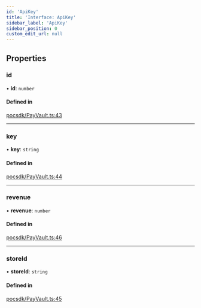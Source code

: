 ```yaml
---
id: 'ApiKey'
title: 'Interface: ApiKey'
sidebar_label: 'ApiKey'
sidebar_position: 0
custom_edit_url: null
---
```


## Properties

### id

• **id**: `number`

#### Defined in

[pocsdk/PayVault.ts:43](https://github.com/Project-Krypto/ReactPayVault/blob/a940aba/src/lib/pocsdk/PayVault.ts#L43)

---

### key

• **key**: `string`

#### Defined in

[pocsdk/PayVault.ts:44](https://github.com/Project-Krypto/ReactPayVault/blob/a940aba/src/lib/pocsdk/PayVault.ts#L44)

---

### revenue

• **revenue**: `number`

#### Defined in

[pocsdk/PayVault.ts:46](https://github.com/Project-Krypto/ReactPayVault/blob/a940aba/src/lib/pocsdk/PayVault.ts#L46)

---

### storeId

• **storeId**: `string`

#### Defined in

[pocsdk/PayVault.ts:45](https://github.com/Project-Krypto/ReactPayVault/blob/a940aba/src/lib/pocsdk/PayVault.ts#L45)
